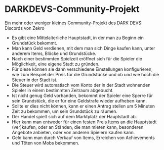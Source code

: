 # DARKDEVS-Community-Projekt
Ein mehr oder weniger kleines Community-Projekt des DARK DEVS Discords von Zekro

- Es gibt eine Mittelalterliche Hauptstadt, in der man zu Beginn ein Grundstück bekommt. 
- Man kann Geld verdienen, mit dem man sich Dinge kaufen kann, unter anderem Items, Blöcke und Grundstücke. 
- Nach einer bestimmten Spielzeit eröffnet sich für die Spieler die Möglichkeit, eine eigene Stadt zu gründen. 
- Für diese können sie dann verschiedene Einstellungen konfigurieren, wie zum Beispiel der Preis für die Grundstücke und ob und wie hoch die Steuer in der Stadt ist. 
- Die Steuer wird automatisch vom Konto der in der Stadt wohnenden Spieler in einem bestimmten Zeitraum abgebucht. 
- Ist nicht genug Geld vorhanden, bekommt der Spieler eine Sperre für sein Grundstück, die er für eine Geldstrafe wieder aufheben kann. 
- Sollte er dies nicht können, kann er einen Antrag stellen um 5 Minuten Zeit zu bekommen, um sein Grundstück zu räumen. 
- Der Handel spielt sich auf dem Marktplatz der Hauptstadt ab. 
- Hier kann man entweder für einen festen Preis Items an die Hauptstadt (ver)kaufen, oder an Ständen, die man mieten kann, besonderen Angebote anbieten, oder von anderen Spielern kaufen kann.
- Geld kann man durch Verkauf von Items,  Erreichen von Achievements und Töten von Mobs bekommen.